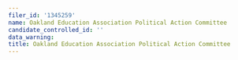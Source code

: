 ```yaml
---
filer_id: '1345259'
name: Oakland Education Association Political Action Committee
candidate_controlled_id: ''
data_warning: 
title: Oakland Education Association Political Action Committee
---
```

